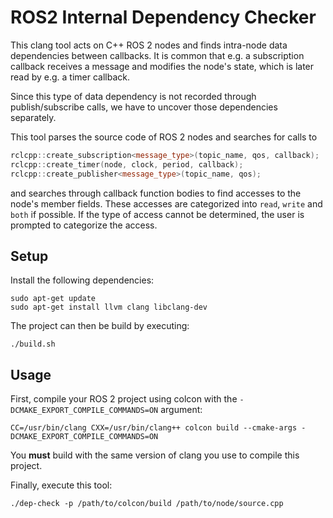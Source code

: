 # ROS2 Internal Dependency Checker

This clang tool acts on C++ ROS 2 nodes and finds intra-node data dependencies between callbacks.
It is common that e.g. a subscription callback receives a message and modifies the node's state, 
which is later read by e.g. a timer callback.

Since this type of data dependency is not recorded through publish/subscribe calls, we have to uncover
those dependencies separately.

This tool parses the source code of ROS 2 nodes and searches for calls to
```c++
rclcpp::create_subscription<message_type>(topic_name, qos, callback);
rclcpp::create_timer(node, clock, period, callback);
rclcpp::create_publisher<message_type>(topic_name, qos);
```
and searches through callback function bodies to find accesses to the node's member fields.
These accesses are categorized into `read`, `write` and `both` if possible.
If the type of access cannot be determined, the user is prompted to categorize the access.

## Setup

Install the following dependencies:
```shell
sudo apt-get update
sudo apt-get install llvm clang libclang-dev
```

The project can then be build by executing:
```shell
./build.sh
```

## Usage

First, compile your ROS 2 project using colcon with the `-DCMAKE_EXPORT_COMPILE_COMMANDS=ON` argument:
```shell
CC=/usr/bin/clang CXX=/usr/bin/clang++ colcon build --cmake-args -DCMAKE_EXPORT_COMPILE_COMMANDS=ON
```

You **must** build with the same version of clang you use to compile this project.

Finally, execute this tool:
```shell
./dep-check -p /path/to/colcon/build /path/to/node/source.cpp
```